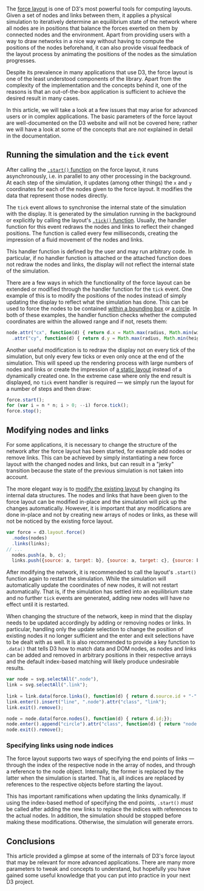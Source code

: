 The [force layout](https://github.com/mbostock/d3/wiki/Force-Layout) is
one of D3's most powerful tools for computing layouts. Given a set of
nodes and links between them, it applies a physical simulation to
iteratively determine an equilibrium state of the network where all
nodes are in positions that balance the forces exerted on them by
connected nodes and the environment. Apart from providing users with a
way to draw networks in a nice way without having to compute the
positions of the nodes beforehand, it can also provide visual feedback
of the layout process by animating the positions of the nodes as the
simulation progresses.

Despite its prevalence in many applications that use D3, the force
layout is one of the least understood components of the library. Apart
from the complexity of the implementation and the concepts behind it,
one of the reasons is that an out-of-the-box application is sufficient
to achieve the desired result in many cases.

In this article, we will take a look at a few issues that may arise for
advanced users or in complex applications. The basic parameters of the
force layout are well-documented on the D3 website and will not be
covered here; rather we will have a look at some of the concepts that
are *not* explained in detail in the documentation.

## Running the simulation and the `tick` event

After calling the [`.start()`
function](https://github.com/mbostock/d3/wiki/Force-Layout#start) on the
force layout, it runs asynchronously, i.e. in parallel to any other
processing in the background. At each step of the simulation, it updates
(among other things) the `x` and `y` coordinates for each of the nodes
given to the force layout. It modifies the data that represent those
nodes directly.

The `tick` event allows to synchronise the internal state of the
simulation with the display. It is generated by the simulation running
in the background or explicitly by calling the layout's [`.tick()`
function](https://github.com/mbostock/d3/wiki/Force-Layout#tick).
Usually, the handler function for this event redraws the nodes and links
to reflect their changed positions. The function is called every few
milliseconds, creating the impression of a fluid movement of the nodes
and links.

This handler function is defined by the user and may run arbitrary code.
In particular, if no handler function is attached or the attached
function does not redraw the nodes and links, the display will not
reflect the internal state of the simulation.

There are a few ways in which the functionality of the force layout can
be extended or modified through the handler function for the `tick`
event. One example of this is to modify the positions of the nodes
instead of simply updating the display to reflect what the simulation
has done. This can be used to force the nodes to be contained [within a
bounding box](http://bl.ocks.org/mbostock/1129492) or [a
circle](http://bl.ocks.org/nsonnad/5993342). 
In both of these examples, the handler function checks whether the computed coordinates are within
the allowed range and if not, resets them:

```javascript
node.attr("cx", function(d) { return d.x = Math.max(radius, Math.min(width - radius, d.x)); })
  .attr("cy", function(d) { return d.y = Math.max(radius, Math.min(height - radius, d.y)); });
```

Another useful modification is to redraw the display not on every tick
of the simulation, but only every few ticks or even only once at the end
of the simulation. This will speed up the rendering process with large
numbers of nodes and links or create the impression of [a static
layout](http://bl.ocks.org/mbostock/1667139) instead of a dynamically
created one. In the extreme case where only the end result is displayed,
no `tick` event handler is required &mdash; we simply run the layout for
a number of steps and then draw:

```javascript
force.start();
for (var i = n * n; i > 0; --i) force.tick();
force.stop();
```

## Modifying nodes and links

For some applications, it is necessary to change the structure of the
network after the force layout has been started, for example add nodes
or remove links. This can be achieved by simply instantiating a new
force layout with the changed nodes and links, but can result in a
"jerky" transition because the state of the previous simulation is not
taken into account.

The more elegant way is to [modify the existing
layout](http://bl.ocks.org/mbostock/1095795) by changing its internal
data structures. The nodes and links that have been given to the force
layout can be modified in-place and the simulation will pick up the
changes automatically. However, it is important that any modifications
are done in-place and not by creating new arrays of nodes or links, as
these will not be noticed by the existing force layout.

```javascript
var force = d3.layout.force()
  .nodes(nodes)
  .links(links);
// ...
  nodes.push(a, b, c);
  links.push({source: a, target: b}, {source: a, target: c}, {source: b, target: c});
```

After modifying the network, it is recommended to call the layout's
`.start()` function again to restart the simulation. While the
simulation will automatically update the coordinates of new nodes, it
will not restart automatically. That is, if the simulation has settled
into an equilibrium state and no further `tick` events are generated,
adding new nodes will have no effect until it is restarted.

When changing the structure of the network, keep in mind that the
display needs to be updated accordingly by adding or removing nodes or
links. In particular, handling only the update selection to change the
position of existing nodes it no longer sufficient and the enter and
exit selections have to be dealt with as well. It is also recommended to
provide a key function to `.data()` that tells D3 how to match data and
DOM nodes, as nodes and links can be added and removed in arbitrary
positions in their respective arrays and the default index-based
matching will likely produce undesirable results.

```javascript
var node = svg.selectAll(".node"),
link = svg.selectAll(".link");
    
link = link.data(force.links(), function(d) { return d.source.id + "-" + d.target.id; });
link.enter().insert("line", ".node").attr("class", "link");
link.exit().remove();

node = node.data(force.nodes(), function(d) { return d.id;});
node.enter().append("circle").attr("class", function(d) { return "node " + d.id; }).attr("r", 8);
node.exit().remove();
```

### Specifying links using node indices

The force layout supports two ways of specifying the end points of links
&mdash; through the index of the respective node in the array of nodes,
and through a reference to the node object. Internally, the former is
replaced by the latter when the simulation is started. That is, all
indices are replaced by references to the respective objects before
starting the layout.

This has important ramifications when updating the links dynamically. If
using the index-based method of specifying the end points, `.start()`
*must* be called after adding the new links to replace the indices with
references to the actual nodes. In addition, the simulation should be
stopped before making these modifications. Otherwise, the simulation
will generate errors.

## Conclusions

This article provided a glimpse at some of the internals of D3's force
layout that may be relevant for more advanced applications. There are
many more parameters to tweak and concepts to understand, but hopefully
you have gained some useful knowledge that you can put into practice in
your next D3 project.

